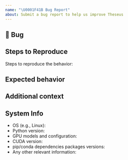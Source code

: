 ```yaml
---
name: "\U0001F41B Bug Report"
about: Submit a bug report to help us improve Theseus
---
```


## 🐛 Bug

<!-- A clear and concise description of what the bug is. -->

## Steps to Reproduce

Steps to reproduce the behavior:

<!-- If you were running a command, post the exact command that you were running -->
<!-- Please note that without a minimal working example to reproduce the bug, we may not be able to help. -->
<!-- If you have a code sample, error messages, stack traces, please provide it here as well -->

## Expected behavior

<!-- A clear and concise description of what you expected to happen. -->

## Additional context

<!-- Add any other context about the problem here. -->

## System Info

<!-- Please fill out the checklist below. -->
- OS (e.g., Linux):
- Python version:
- GPU models and configuration:
- CUDA version:
- pip/conda dependencies packages versions:
- Any other relevant information:
